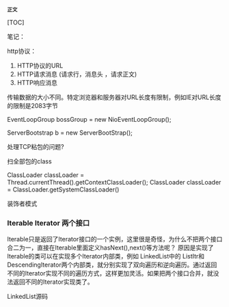 **`正文`**

[TOC]


笔记：

http协议：

1. HTTP协议的URL
2. HTTP请求消息 (请求行，消息头 ，请求正文)     
3. HTTP响应消息



传输数据的大小不同。特定浏览器和服务器对URL长度有限制，例如IE对URL长度的限制是2083字节



EventLoopGroup bossGroup  = new NioEventLoopGroup();

ServerBootstrap b = new ServerBootStrap();



处理TCP粘包的问题?


扫全部包的class


ClassLoader classLoader = Thread.currentThread().getContextClassLoader();
ClassLoader classLoader = ClassLoader.getSystemClassLoader()

装饰者模式


### Iterable Iterator 两个接口
Iterable只是返回了Iterator接口的一个实例，这里很是奇怪，为什么不把两个接口合二为一，直接在Iterable里面定义hasNext(),next()等方法呢？
原因是实现了Iterable的类可以在实现多个Iterator内部类，例如 LinkedList中的 ListItr和DescendingIterator两个内部类，就分别实现了双向遍历和逆向遍历。通过返回不同的Iterator实现不同的遍历方式，这样更加灵活。如果把两个接口合并，就没法返回不同的Iterator实现类了。


LinkedList源码